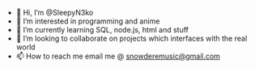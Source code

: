 - 👋 Hi, I’m @SleepyN3ko
- 👀 I’m interested in programming and anime
- 🌱 I’m currently learning SQL, node.js, html and stuff
- 💞️ I’m looking to collaborate on projects which interfaces with the real world
- 📫 How to reach me email me @ snowderemusic@gmail.com

<!---
SleepyN3ko/SleepyN3ko is a ✨ special ✨ repository because its `README.md` (this file) appears on your GitHub profile.
You can click the Preview link to take a look at your changes.
--->
